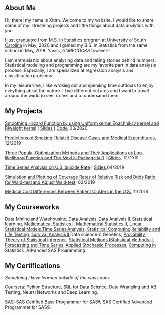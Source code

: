 

## About Me


Hi, there! my name is Xiran. Welcome to my website. I would like to share some of my intresteing projects and little things about data analytics with you. 

I just graduated from M.S. in Statsitics program at [University of South Carolina](https://sc.edu/) in May, 2020 and I gained my B.S. in Statistics from the same school in May, 2018. Yasss, _GAMECOCKS_ fowever!! 

I am enthusiastic about analyzing data and telling stories behind numbers. Statistical modeling and programming are my favorite part in data analysis process. Especially, I am specialized at regression analysis and classification problems.
 
In my leisure time, I like wroking out and spending time outdoors to enjoy eveything about the nature. I love different cultures and I want to travel around the world to see, to feel and to undersatnd them. 



## My Projects

[Smoothing Hazard Function by using Uniform kernel Epachnikov kernel and Biweight kernel](https://xiranwang7.github.io/Hazard-Smooth-Functions/) 
| [Slides](https://github.com/xiranwang7/Hazard-Smooth-Functions/blob/master/Est%20Hazard%20Smooth%20Functions.pdf) 
| [Code](https://github.com/xiranwang7/Hazard-Smooth-Functions/blob/master/Est%20Hazard%20Smooth%20Functions-%20Xiran.R), 03/2020

[Predictions of Smoking-Related Disease Cases and Medical Expenditures](https://xiranwang7.github.io/Medical-Cost-and-Risk/), 12/2019

[Three Popular Optimization Methods and Their Applications on Log-likelihood Function and The MaxLik Package in R](https://xiranwang7.github.io/Optimization-Methods/) 
| [Slides](https://github.com/xiranwang7/Optimization-Methods/blob/master/XW_Presentation.pdf), 12/2019

[Time Series Analysis on U.S. Suicide Rate](https://xiranwang7.github.io/Time-Series-Analysis/) 
| [Slides](https://github.com/xiranwang7/Time-Series-Analysis/blob/master/Time-Series-Analysis-U.S-Suicide-Rate.pdf),04/2019

[Simulation and Plotting of Coverage Rates of Relative Risk and Odds Ratio for Wald-test and Adjust Wald-test](https://xiranwang7.github.io/Statistical-Simulation/), 02/2019

[Medical Cost Differences Between Patient Clusters in the U.S.](https://xiranwang7.github.io/Multivariate-Linear-Regression/), 11/2018



## My Courseworks

[Data Mining and Warehousing](http://mleg.cse.sc.edu/edu/csce822/index.php?n=Main.Calendar),
[Data Analysis](https://sc.edu/study/colleges_schools/artsandsciences/statistics/my_stat/courses/descriptions/grad_courses/stat704.php), [Data Analysis II](https://sc.edu/study/colleges_schools/artsandsciences/statistics/my_stat/courses/descriptions/grad_courses/stat705.php), Statsitical learning,
[Mathematical Statistics I](https://sc.edu/study/colleges_schools/artsandsciences/statistics/my_stat/courses/descriptions/grad_courses/stat712.php), [Mathematical Statistics II](https://sc.edu/study/colleges_schools/artsandsciences/statistics/my_stat/courses/descriptions/grad_courses/stat713.php), [Linear Statistical Models](https://sc.edu/study/colleges_schools/artsandsciences/statistics/my_stat/courses/descriptions/grad_courses/stat714.php),[Time Series Analysis](https://sc.edu/study/colleges_schools/artsandsciences/statistics/my_stat/courses/descriptions/grad_courses/stat720.php), [Statistical Computing](https://sc.edu/study/colleges_schools/artsandsciences/statistics/my_stat/courses/descriptions/grad_courses/stat740.php),[Reliability and Life Testing](https://sc.edu/study/colleges_schools/artsandsciences/statistics/my_stat/courses/descriptions/grad_courses/stat761.php), [Survival Analysis II](https://www.sc.edu/study/colleges_schools/public_health/study/areas_of_study/epidemiology_biostatistics/courses/index.php),Data science in Genetics, [Probability](https://sc.edu/study/colleges_schools/artsandsciences/statistics/my_stat/courses/descriptions/undergrad_courses/stat511.php), [Theory of Statistical Inference](https://sc.edu/study/colleges_schools/artsandsciences/statistics/my_stat/courses/descriptions/undergrad_courses/stat513.php), [Statistical Methods I](https://sc.edu/study/colleges_schools/artsandsciences/statistics/my_stat/courses/descriptions/undergrad_courses/stat515.php)[Statistical Methods II](https://sc.edu/study/colleges_schools/artsandsciences/statistics/my_stat/courses/descriptions/undergrad_courses/stat516.php), [Forecasting and Time Series](https://sc.edu/study/colleges_schools/artsandsciences/statistics/my_stat/courses/descriptions/undergrad_courses/stat520.php), [Applied Stochastic Processes](https://sc.edu/study/colleges_schools/artsandsciences/statistics/my_stat/courses/descriptions/undergrad_courses/stat521.php), [Computing in Statistics](https://sc.edu/study/colleges_schools/artsandsciences/statistics/my_stat/courses/descriptions/undergrad_courses/stat540.php), [Advanced SAS Programming](https://sc.edu/study/colleges_schools/artsandsciences/statistics/my_stat/courses/descriptions/undergrad_courses/stat541.php)


## My Certifications
_Something I have learned outside of the classroom_

[Coursera](https://www.coursera.org/): Python Structure, SQL for Data Science, Data Wrangling and AB Testing, Neural Networks and Deep Learning.

[SAS](https://www.sas.com/en_us/home.html): SAS Certified Base Programmer for SAS9, SAS Certified Advanced Programmer for SAS9.








